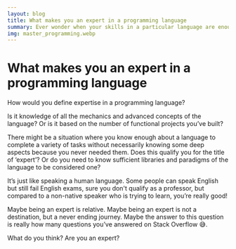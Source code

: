 ```yaml
---
layout: blog
title: What makes you an expert in a programming language
summary: Ever wonder when your skills in a particular language are enough to quell that imposter syndrome, read on.
img: master_programming.webp
---
```


# What makes you an expert in a programming language


How would you define expertise in a programming language?

Is it knowledge of all the mechanics and advanced concepts of the language? Or is it based on the number of functional projects you’ve built?

There might be a situation where you know enough about a language to complete a variety of tasks without necessarily knowing some deep aspects because you never needed them. Does this qualify you for the title of ‘expert’? Or do you need to know sufficient libraries and paradigms of the language to be considered one?

It’s just like speaking a human language. Some people can speak English but still fail English exams, sure you don't qualify as a professor, but compared to a non-native speaker who is trying to learn, you’re really good!

Maybe being an expert is relative.
Maybe being an expert is not a destination, but a never ending journey.
Maybe the answer to this question is really how many questions you’ve answered on Stack Overflow 😅.

What do you think? Are you an expert?